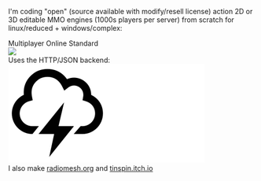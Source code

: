 I'm coding "open" (source available with modify/resell license) 
action 2D or 3D editable MMO engines (1000s players per server) 
from scratch for linux/reduced + windows/complex:

Multiplayer Online Standard  
<a href="https://github.com/tinspin/fuse"><img style="vertical-align: top;" src="https://raw.githubusercontent.com/tinspin/fuse/84bc0d889414579074588b0d57d8534cbb5871cb/res/svg/mos.svg"></a>  
Uses&nbsp;the&nbsp;HTTP/JSON&nbsp;backend:  
<a href="https://github.com/tinspin/rupy"><img src="https://raw.githubusercontent.com/tinspin/rupy/4ab21ef3c5c8046f931af2b055bf78ad8425ff1a/res/logo.svg"><img src="https://raw.githubusercontent.com/tinspin/rupy/4ab21ef3c5c8046f931af2b055bf78ad8425ff1a/res/logo_light.svg"></a><br>I also make <a href="http://radiomesh.org">radiomesh.org</a> and <a href="http://tinspin.itch.io">tinspin.itch.io</a>
